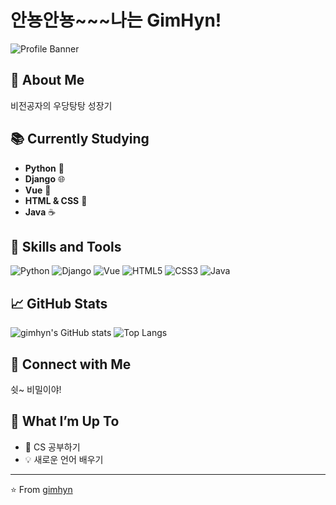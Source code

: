 # 안뇽안뇽~~~나는 GimHyn!

![Profile Banner](https://source.unsplash.com/random/800x200?tech)

## 🚀 About Me
비전공자의 우당탕탕 성장기

## 📚 Currently Studying
- **Python** 🐍
- **Django** 🌐
- **Vue** 🖖
- **HTML & CSS** 🎨
- **Java** ☕

## 🌟 Skills and Tools 
![Python](https://img.shields.io/badge/Python-3776AB?style=for-the-badge&logo=python&logoColor=white)
![Django](https://img.shields.io/badge/Django-092E20?style=for-the-badge&logo=django&logoColor=white)
![Vue](https://img.shields.io/badge/Vue.js-4FC08D?style=for-the-badge&logo=vue.js&logoColor=white)
![HTML5](https://img.shields.io/badge/HTML5-E34F26?style=for-the-badge&logo=html5&logoColor=white)
![CSS3](https://img.shields.io/badge/CSS3-1572B6?style=for-the-badge&logo=css3&logoColor=white)
![Java](https://img.shields.io/badge/Java-007396?style=for-the-badge&logo=java&logoColor=white)

## 📈 GitHub Stats
![gimhyn's GitHub stats](https://github-readme-stats.vercel.app/api?username=gimhyn&show_icons=true&theme=radical)
![Top Langs](https://github-readme-stats.vercel.app/api/top-langs/?username=gimhyn&layout=compact&theme=radical)

## 🔗 Connect with Me
쉿~ 비밀이야!

## 🌱 What I’m Up To
- 📖 CS 공부하기
- 💡 새로운 언어 배우기


---

⭐️ From [gimhyn](https://github.com/gimhyn)
